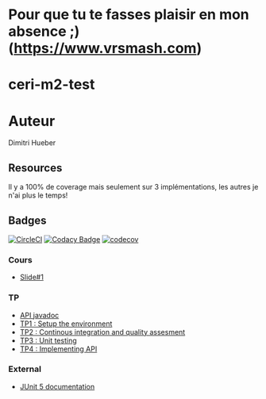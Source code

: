 # Pour que tu te fasses plaisir en mon absence ;) (https://www.vrsmash.com)

# ceri-m2-test

# Auteur

Dimitri Hueber

## Resources

Il y a 100% de coverage mais seulement sur 3 implémentations, les autres je n'ai plus le temps!

## Badges

[![CircleCI](https://circleci.com/gh/Seymour84/ceri-m1-test-2017.svg?style=svg)](https://circleci.com/gh/Seymour84/ceri-m1-test-2017) [![Codacy Badge](https://api.codacy.com/project/badge/Grade/6fc5d50b192649bea356c8ad3f69e2f4)](https://www.codacy.com/app/Seymour84/ceri-m1-test-2017?utm_source=github.com&amp;utm_medium=referral&amp;utm_content=Seymour84/ceri-m1-test-2017&amp;utm_campaign=Badge_Grade) [![codecov](https://codecov.io/gh/Seymour84/ceri-m1-test-2017/branch/master/graph/badge.svg)](https://codecov.io/gh/Seymour84/ceri-m1-test-2017)

### Cours

- [Slide#1](https://github.com/Faylixe/ceri-m2-test-2017/blob/master/docs/cours.pdf)

### TP

- [API javadoc](http://faylixe.fr/ceri-m1-test-2017/javadoc)
- [TP1 : Setup the environment](https://github.com/Faylixe/ceri-m2-test-2017/blob/master/docs/tp1.md)
- [TP2 : Continous integration and quality assesment](https://github.com/Faylixe/ceri-m2-test-2017/blob/master/docs/tp2.md)
- [TP3 : Unit testing](https://github.com/Faylixe/ceri-m2-test-2017/blob/master/docs/tp3.md)
- [TP4 : Implementing API](https://github.com/Faylixe/ceri-m2-test-2017/blob/master/docs/tp4.md)

### External

- [JUnit 5 documentation](http://junit.org/junit5/docs/current/user-guide)
